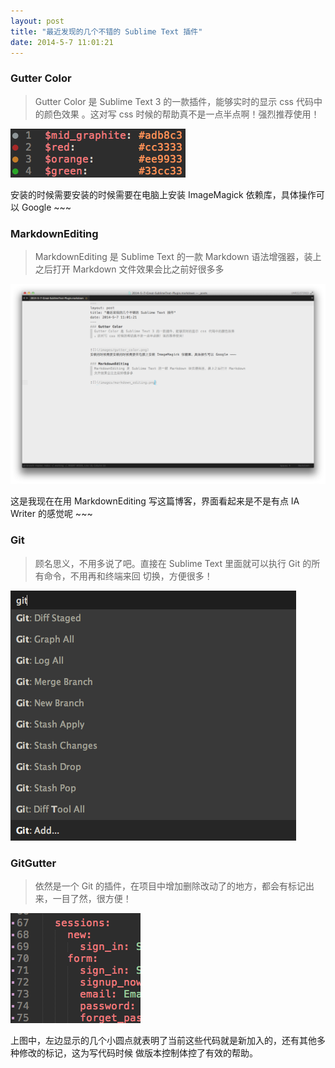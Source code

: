 ```yaml
---
layout: post
title: "最近发现的几个不错的 Sublime Text 插件"
date: 2014-5-7 11:01:21
---
```

### Gutter Color
> Gutter Color 是 Sublime Text 3 的一款插件，能够实时的显示 css 代码中的颜色效果
> 。这对写 css 时候的帮助真不是一点半点啊！强烈推荐使用！


![](/images/gutter_color.png)

安装的时候需要安装的时候需要在电脑上安装 ImageMagick 依赖库，具体操作可以 Google ~~~

### MarkdownEditing
> MarkdownEditing 是 Sublime Text 的一款 Markdown 语法增强器，装上之后打开 Markdown
> 文件效果会比之前好很多多

![](/images/markdown_editing.png)

这是我现在在用 MarkdownEditing 写这篇博客，界面看起来是不是有点 IA Writer 的感觉呢 ~~~

### Git
> 顾名思义，不用多说了吧。直接在 Sublime Text 里面就可以执行 Git 的所有命令，不用再和终端来回
> 切换，方便很多！

![](/images/git.png)

### GitGutter
> 依然是一个 Git 的插件，在项目中增加删除改动了的地方，都会有标记出来，一目了然，很方便！

![](/images/git_gutter.png)

上图中，左边显示的几个小圆点就表明了当前这些代码就是新加入的，还有其他多种修改的标记，这为写代码时候
做版本控制体控了有效的帮助。
